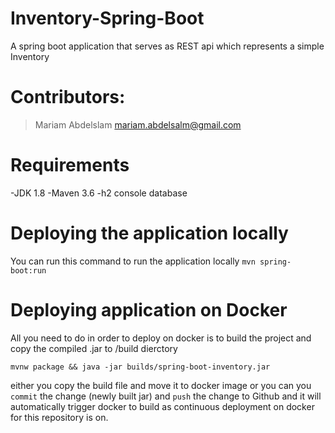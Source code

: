 # Inventory-Spring-Boot
A spring boot application that serves as REST api which represents a simple Inventory 

# Contributors:
> Mariam Abdelslam <mariam.abdelsalm@gmail.com>

# Requirements
-JDK 1.8
-Maven 3.6
-h2 console database

# Deploying the application locally
 You can run this command to run the application locally 
   ``` mvn spring-boot:run ```
   
# Deploying application on Docker
All you need to do in order to deploy on docker is to build the project and copy the compiled .jar to /build dierctory 

``` mvnw package && java -jar builds/spring-boot-inventory.jar ```
 
 either you copy the build file and move it to docker image or you can you `commit` the change (newly built jar) and `push` the change to Github and it will  
 automatically trigger docker to build as continuous deployment on docker for this repository is on.
